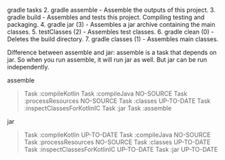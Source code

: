 gradle tasks
2. gradle assemble - Assemble the outputs of this project.
3. gradle build - Assembles and tests this project. Compiling testing and packaging.
4. gradle jar (3) - Assembles a jar archive containing the main classes.
5. testClasses (2) - Assembles test classes.
6. gradle clean (0) - Deletes the build directory.
7. gradle classes (1) - Assembles main classes.

Difference between assemble and jar: assemble is a task that depends on jar. So when you run assemble, it will run jar as well. But jar can be run independently.


assemble
> Task :compileKotlin
> Task :compileJava NO-SOURCE
> Task :processResources NO-SOURCE
> Task :classes UP-TO-DATE
> Task :inspectClassesForKotlinIC
> Task :jar
> Task :assemble
> 
jar
> Task :compileKotlin UP-TO-DATE
> Task :compileJava NO-SOURCE
> Task :processResources NO-SOURCE
> Task :classes UP-TO-DATE
> Task :inspectClassesForKotlinIC UP-TO-DATE
> Task :jar UP-TO-DATE 